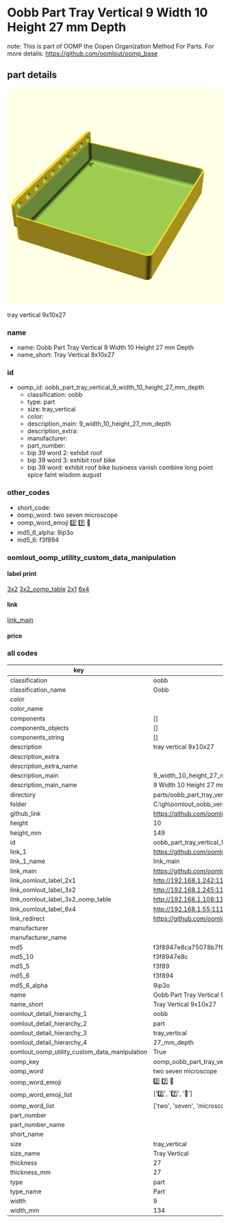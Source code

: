 # Oobb Part Tray Vertical 9 Width 10 Height 27 mm Depth  

note: This is part of OOMP the Oopen Organization Method For Parts. For more details: https://github.com/oomlout/oomp_base

##  part details
  

[![](3dpr.png)](3dpr.png)

tray vertical 9x10x27



### name
* name: Oobb Part Tray Vertical 9 Width 10 Height 27 mm Depth
* name_short: Tray Vertical 9x10x27 
### id
* oomp_id: oobb_part_tray_vertical_9_width_10_height_27_mm_depth
  * classification: oobb
  * type: part
  * size: tray_vertical
  * color: 
  * description_main: 9_width_10_height_27_mm_depth
  * description_extra: 
  * manufacturer: 
  * part_number: 
  * bip 39 word 2: exhibit roof
  * bip 39 word 3: exhibit roof bike
  * bip 39 word: exhibit roof bike business vanish combine long point spice faint wisdom august

### other_codes
* short_code: 
* oomp_word: two seven microscope
* oomp_word_emoji :two: :seven: :microscope:
* md5_6_alpha: 9ip3o
* md5_6: f3f894






### oomlout_oomp_utility_custom_data_manipulation
#### label print
[3x2](http://192.168.1.245:1112/?label=oomp%209ip3o)
[3x2_oomp_table](http://192.168.1.108:1112/?label=oomp%209ip3o)
[2x1](http://192.168.1.242:1112/?label=oomp%209ip3o)
[6x4](http://192.168.1.55:1112/?label=oomp%209ip3o)    

#### link

[link_main](https://github.com/oomlout/oomlout_oobb_version_4_generated_parts/tree/main/navigation_oomp/oobb/part/tray_vertical/9_width_10_height_27_mm_depth/part)                              

#### price







### all codes 
| key | value |  
| --- | --- |  
| classification | oobb |  
| classification_name | Oobb |  
| color |  |  
| color_name |  |  
| components | [] |  
| components_objects | [] |  
| components_string | [] |  
| description | tray vertical 9x10x27 |  
| description_extra |  |  
| description_extra_name |  |  
| description_main | 9_width_10_height_27_mm_depth |  
| description_main_name | 9 Width 10 Height 27 mm Depth |  
| directory | parts/oobb_part_tray_vertical_9_width_10_height_27_mm_depth |  
| folder | C:\gh\oomlout_oobb_version_4_generated_parts\parts\oobb_part_tray_vertical_9_width_10_height_27_mm_depth |  
| github_link | https://github.com/oomlout/oomlout_oomp_part_src/tree/main/parts/oobb_part_tray_vertical_9_width_10_height_27_mm_depth |  
| height | 10 |  
| height_mm | 149 |  
| id | oobb_part_tray_vertical_9_width_10_height_27_mm_depth |  
| link_1 | https://github.com/oomlout/oomlout_oobb_version_4_generated_parts/tree/main/navigation_oomp/oobb/part/tray_vertical/9_width_10_height_27_mm_depth/part |  
| link_1_name | link_main |  
| link_main | https://github.com/oomlout/oomlout_oobb_version_4_generated_parts/tree/main/navigation_oomp/oobb/part/tray_vertical/9_width_10_height_27_mm_depth/part |  
| link_oomlout_label_2x1 | http://192.168.1.242:1112/?label=oomp%209ip3o |  
| link_oomlout_label_3x2 | http://192.168.1.245:1112/?label=oomp%209ip3o |  
| link_oomlout_label_3x2_oomp_table | http://192.168.1.108:1112/?label=oomp%209ip3o |  
| link_oomlout_label_6x4 | http://192.168.1.55:1112/?label=oomp%209ip3o |  
| link_redirect | https://github.com/oomlout/oomlout_oobb_version_4_generated_parts/tree/main/parts/oobb_tray_vertical_09_10_27 |  
| manufacturer |  |  
| manufacturer_name |  |  
| md5 | f3f8947e8ca75078b7f8a1f02c6eea7c |  
| md5_10 | f3f8947e8c |  
| md5_5 | f3f89 |  
| md5_6 | f3f894 |  
| md5_6_alpha | 9ip3o |  
| name | Oobb Part Tray Vertical 9 Width 10 Height 27 mm Depth |  
| name_short | Tray Vertical 9x10x27  |  
| oomlout_detail_hierarchy_1 | oobb |  
| oomlout_detail_hierarchy_2 | part |  
| oomlout_detail_hierarchy_3 | tray_vertical |  
| oomlout_detail_hierarchy_4 | 27_mm_depth |  
| oomlout_oomp_utility_custom_data_manipulation | True |  
| oomp_key | oomp_oobb_part_tray_vertical_9_width_10_height_27_mm_depth |  
| oomp_word | two seven microscope |  
| oomp_word_emoji | :two: :seven: :microscope: |  
| oomp_word_emoji_list | [':two:', ':seven:', ':microscope:'] |  
| oomp_word_list | ['two', 'seven', 'microscope'] |  
| part_number |  |  
| part_number_name |  |  
| short_name |  |  
| size | tray_vertical |  
| size_name | Tray Vertical |  
| thickness | 27 |  
| thickness_mm | 27 |  
| type | part |  
| type_name | Part |  
| width | 9 |  
| width_mm | 134 |  
